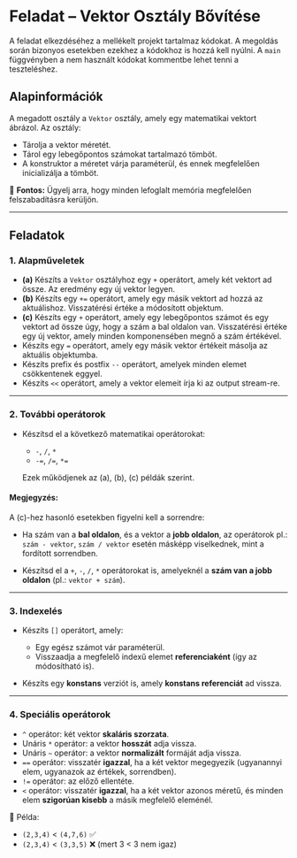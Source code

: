 # Feladat – Vektor Osztály Bővítése

A feladat elkezdéséhez a mellékelt projekt tartalmaz kódokat. A megoldás során bizonyos esetekben ezekhez a kódokhoz is hozzá kell nyúlni. A `main` függvényben a nem használt kódokat kommentbe lehet tenni a teszteléshez.

## Alapinformációk

A megadott osztály a `Vektor` osztály, amely egy matematikai vektort ábrázol. Az osztály:

- Tárolja a vektor méretét.
- Tárol egy lebegőpontos számokat tartalmazó tömböt.
- A konstruktor a méretet várja paraméterül, és ennek megfelelően inicializálja a tömböt.

🛑 **Fontos:** Ügyelj arra, hogy minden lefoglalt memória megfelelően felszabadításra kerüljön.

---

## Feladatok

### 1. Alapműveletek

- **(a)** Készíts a `Vektor` osztályhoz egy `+` operátort, amely két vektort ad össze. Az eredmény egy új vektor legyen.
- **(b)** Készíts egy `+=` operátort, amely egy másik vektort ad hozzá az aktuálishoz. Visszatérési értéke a módosított objektum.
- **(c)** Készíts egy `+` operátort, amely egy lebegőpontos számot és egy vektort ad össze úgy, hogy a szám a bal oldalon van. Visszatérési értéke egy új vektor, amely minden komponensében megnő a szám értékével.
- Készíts egy `=` operátort, amely egy másik vektor értékeit másolja az aktuális objektumba.
- Készíts prefix és postfix `--` operátort, amelyek minden elemet csökkentenek eggyel.
- Készíts `<<` operátort, amely a vektor elemeit írja ki az output stream-re.

---

### 2. További operátorok

- Készítsd el a következő matematikai operátorokat:
  - `-`, `/`, `*`
  - `-=`, `/=`, `*=`

  Ezek működjenek az (a), (b), (c) példák szerint.

#### Megjegyzés:
A (c)-hez hasonló esetekben figyelni kell a sorrendre:
- Ha szám van a **bal oldalon**, és a vektor a **jobb oldalon**, az operátorok pl.: `szám - vektor`, `szám / vektor` esetén másképp viselkednek, mint a fordított sorrendben.

- Készítsd el a `+`, `-`, `/`, `*` operátorokat is, amelyeknél a **szám van a jobb oldalon** (pl.: `vektor + szám`).

---

### 3. Indexelés

- Készíts `[]` operátort, amely:
  - Egy egész számot vár paraméterül.
  - Visszaadja a megfelelő indexű elemet **referenciaként** (így az módosítható is).

- Készíts egy **konstans** verziót is, amely **konstans referenciát** ad vissza.

---

### 4. Speciális operátorok

- `^` operátor: két vektor **skaláris szorzata**.
- Unáris `*` operátor: a vektor **hosszát** adja vissza.
- Unáris `~` operátor: a vektor **normalizált** formáját adja vissza.
- `==` operátor: visszatér **igazzal**, ha a két vektor megegyezik (ugyanannyi elem, ugyanazok az értékek, sorrendben).
- `!=` operátor: az előző ellentéte.
- `<` operátor: visszatér **igazzal**, ha a két vektor azonos méretű, és minden elem **szigorúan kisebb** a másik megfelelő eleménél.

📌 Példa:  
- `(2,3,4)` < `(4,7,6)` ✅  
- `(2,3,4)` < `(3,3,5)` ❌ (mert 3 < 3 nem igaz)
